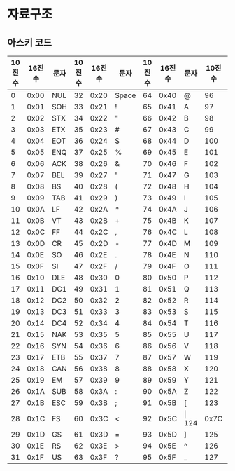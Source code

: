 # 자료구조

## 아스키 코드

|10진수|16진수|문자|10진수|16진수|문자|10진수|16진수|문자|10진수|16진수|문자|
|---|---|---|--|---|---|---|---|---|---|---|---|
|0|0x00|NUL|32|	0x20|Space|	64| 0x40|	@|	96	|0x60	|`|
|1|0x01|SOH|33|	0x21|!    |	65|	0x41|	A|	97 |0x61|a|
|2|0x02|STX|34|	0x22|"|	66|	0x42|	B|	98 |0x62|b|
|3|0x03|ETX|35|	0x23|#|	67|	0x43|	C|	99 |0x63|c|
|4|0x04|EOT|36|	0x24|$|	68|	0x44|	D|	100|0x64|d|
|5|0x05|ENQ|37|	0x25|%|	69|	0x45|	E|	101|0x65|e|
|6|0x06|ACK|38|	0x26|&|	70|	0x46|	F|	102|0x66|f|
|7|0x07|BEL|39|	0x27|'|	71|	0x47|	G|	103|0x67|g|
|8|0x08|BS |40| 0x28|\(| 72| 0x48|   H|  104|0x68|h|
|9|0x09|TAB|41|	0x29|\)|	73|	0x49|	I|	105|0x69|i|
|10|0x0A|LF	|42|0x2A|*|	74|	0x4A|J|	106|0x6A|	j|
|11|0x0B|VT	|43|0x2B|+|	75|	0x4B|K|	107|0x6B|	k|
|12|0x0C|FF	|44|0x2C|,|	76|	0x4C|L|	108|0x6C|	l|
|13|0x0D|CR	|45|0x2D|-|	77|	0x4D|M|	109|0x6D|	m|
|14|0x0E|SO	|46|0x2E|.|	78|	0x4E|N|	110|0x6E|	n|
|15|0x0F|SI	|47|0x2F|/|	79|	0x4F|O|	111|0x6F|	o|
|16|0x10|DLE|48|0x30|0|	80|	0x50|P|	112|0x70|	p|
|17|0x11|DC1|49|0x31|1|	81|	0x51|Q|	113|0x71|	q|
|18|0x12|DC2|50|0x32|2|	82|	0x52|R|	114|0x72|	r|
|19|0x13|DC3|51|0x33|3|	83|	0x53|S|	115|0x73|	s|
|20|0x14|DC4|52|0x34|4|	84|	0x54|T|	116|0x74|	t|
|21|0x15|NAK|53|0x35|5|	85|	0x55|U|	117|0x75|	u|
|22|0x16|SYN|54|0x36|6|	86|	0x56|V|	118|0x76|	v|
|23|0x17|ETB|55|0x37|7|	87|	0x57|W|	119|0x77|	w|
|24|0x18|CAN|56|0x38|8|	88|	0x58|X|	120|0x78|	x|
|25|0x19|EM	|57|0x39|9|	89|	0x59|Y|	121|0x79|	y|
|26|0x1A|SUB|58|0x3A|:|	90|	0x5A|Z|	122|0x7A|	z|
|27|0x1B|ESC|59|0x3B|;|	91|	0x5B|\[|	123|0x7B|	\{|
|28|0x1C|FS	|60|0x3C|\<|	92|	0x5C|\|	124|0x7C|	||
|29|0x1D|GS	|61|0x3D|=|	93|	0x5D|]|	125|0x7D|	\}|
|30|0x1E|RS	|62|0x3E|\>|	94|	0x5E|^|	126|0x7E|	~|
|31|0x1F|US	|63|0x3F|?|	95|	0x5F|_|	127|0x7F|	D|EL